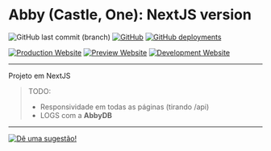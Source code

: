 <h1>Abby (Castle, One): NextJS version</h1>

![GitHub last commit (branch)](https://img.shields.io/github/last-commit/MKIsHereOficial/NextAbby/main?logo=github&style=for-the-badge)
[![GitHub](https://img.shields.io/github/license/MKIsHereOficial/NextAbby?color=%23206&style=for-the-badge&logo=github)](https://github.com/MKIsHereOficial/NextAbby/blob/main/LICENSE)
[![GitHub deployments](https://img.shields.io/github/deployments/MKIsHereOficial/NextAbby/production?label=vercel&logo=vercel&style=for-the-badge)](https://abbycastle.vercel.app/)

[![Production Website](https://img.shields.io/website?down_color=%23124&down_message=offline&label=Production&logo=vercel&style=for-the-badge&up_color=%23294&up_message=online&url=https%3A%2F%2Fabbycastle.vercel.app%2F)](https://abbycastle.vercel.app/)
[![Preview Website](https://img.shields.io/website?down_color=%23124&down_message=offline&label=Preview&logo=vercel&style=for-the-badge&up_color=%23294&up_message=online&url=https%3A%2F%2Fabbycastle-git-preview-mkishereoficial.vercel.app%2F)](https://abbycastle-git-preview-mkishereoficial.vercel.app/)
[![Development Website](https://img.shields.io/website?down_color=%23124&down_message=offline&label=Development&logo=replit&style=for-the-badge&up_color=%23294&up_message=online&url=https%3A%2F%2Fnextabby.mkishereoficial.repl.co%2F)](https://nextabby.mkishereoficial.repl.co/)

<hr/>

Projeto em NextJS

> TODO:
> - Responsividade em todas as páginas (tirando /api)
> - LOGS com a <b>AbbyDB</b>

<hr />

[![Dê uma sugestão!](https://img.shields.io/badge/-D%C3%AA%20uma%20sugest%C3%A3o!-orange?style=for-the-badge)](https://github.com/MKIsHereOficial/NextAbby/issues/new?assignees=&labels=suggestion&template=sugest-o.md&title=Sugest%C3%A3o%21)
